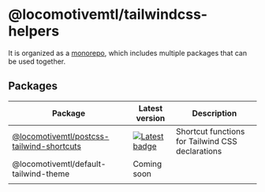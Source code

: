 # @locomotivemtl/tailwindcss-helpers

It is organized as a [monorepo](https://monorepo.tools/), which includes multiple packages that can be used together.

## Packages

| Package                                   | Latest version                                                                                                                                | Description                                                                                                                          |
|-------------------------------------------|-----------------------------------------------------------------------------------------------------------------------------------------------|--------------------------------------------------------------------------------------------------------------------------------------|
| [@locomotivemtl/postcss-tailwind-shortcuts](/packages/postcss-tailwind-shortcuts/) | [![Latest badge](https://img.shields.io/npm/v/@locomotivemtl/postcss-tailwind-shortcuts/latest.svg)](https://www.npmjs.com/package/@locomotivemtl/postcss-tailwind-shortcuts) | Shortcut functions for Tailwind CSS declarations |
| @locomotivemtl/default-tailwind-theme     | Coming soon                                                                                                                                   |                                                                                                                                      |
|                                           |                                                                                                                                               |                                                                                                                                      |
